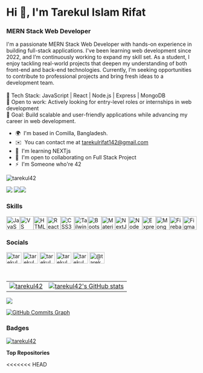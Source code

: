 <h1>Hi 👋, I'm Tarekul Islam Rifat</h1>
<h3>MERN Stack Web Developer</h3>

I'm a passionate MERN Stack Web Developer with hands-on experience in building full-stack applications. I've been learning web development since 2022, and I’m continuously working to expand my skill set. As a student, I enjoy tackling real-world projects that deepen my understanding of both front-end and back-end technologies. Currently, I’m seeking opportunities to contribute to professional projects and bring fresh ideas to a development team. <br /> <br />
🌟 Tech Stack: JavaScript | React | Node.js | Express | MongoDB <br />
💼 Open to work: Actively looking for entry-level roles or internships in web development <br />
🚀 Goal: Build scalable and user-friendly applications while advancing my career in web development.<br />

- 🌍  I'm based in Comilla, Bangladesh.
- ✉️  You can contact me at [tarekulrifat142@gmail.com](mailto:tarekulrifat142@gmail.com)
- 🧠  I'm learning NEXTjs
- 🤝  I'm open to collaborating on Full Stack Project
- ⚡  I'm Someone who're 42

<p align="left">
  <img src="https://komarev.com/ghpvc/?username=tarekul42&label=Profile%20views&color=0891b2&labelColor=1c1917&style=for-the-badge" alt="tarekul42" />
</p> <a href="https://www.github.com/tarekul42" target="_blank" rel="noreferrer"><img
src="https://img.shields.io/github/followers/tarekul42?logo=github&style=for-the-badge&color=0891b2&labelColor=1c1917" /></a> <a href="https://www.x.com/tarekul42" target="_blank" rel="noreferrer"><img
src="https://img.shields.io/twitter/follow/tarekul42?logo=twitter&style=for-the-badge&color=0891b2&labelColor=1c1917"
/></a><a href="https://www.twitch.tv/" target="_blank" rel="noreferrer"><img
src="https://img.shields.io/twitch/status/?logo=twitchsx&style=for-the-badge&color=0891b2&labelColor=1c1917&label=TWITCH+STATUS" /></a>


### Skills

<p align="left">
<a href="https://developer.mozilla.org/en-US/docs/Web/JavaScript" target="_blank" rel="noreferrer"><img src="https://raw.githubusercontent.com/danielcranney/readme-generator/main/public/icons/skills/javascript-colored.svg" width="36" height="36" alt="JavaScript" /></a><a href="https://code.visualstudio.com/" target="_blank" rel="noreferrer"><img src="https://raw.githubusercontent.com/danielcranney/readme-generator/main/public/icons/skills/visualstudiocode.svg" width="36" height="36" alt="VS Code" /></a><a href="https://developer.mozilla.org/en-US/docs/Glossary/HTML5" target="_blank" rel="noreferrer"><img src="https://raw.githubusercontent.com/danielcranney/readme-generator/main/public/icons/skills/html5-colored.svg" width="36" height="36" alt="HTML5" /></a><a href="https://reactjs.org/" target="_blank" rel="noreferrer"><img src="https://raw.githubusercontent.com/danielcranney/readme-generator/main/public/icons/skills/react-colored.svg" width="36" height="36" alt="React" /></a><a href="https://www.w3.org/TR/CSS/#css" target="_blank" rel="noreferrer"><img src="https://raw.githubusercontent.com/danielcranney/readme-generator/main/public/icons/skills/css3-colored.svg" width="36" height="36" alt="CSS3" /></a><a href="https://tailwindcss.com/" target="_blank" rel="noreferrer"><img src="https://raw.githubusercontent.com/danielcranney/readme-generator/main/public/icons/skills/tailwindcss-colored.svg" width="36" height="36" alt="TailwindCSS" /></a><a href="https://getbootstrap.com/" target="_blank" rel="noreferrer"><img src="https://raw.githubusercontent.com/danielcranney/readme-generator/main/public/icons/skills/bootstrap-colored.svg" width="36" height="36" alt="Bootstrap" /></a><a href="https://mui.com/" target="_blank" rel="noreferrer"><img src="https://raw.githubusercontent.com/danielcranney/readme-generator/main/public/icons/skills/materialui-colored.svg" width="36" height="36" alt="Material UI" /></a><a href="https://nextjs.org/docs" target="_blank" rel="noreferrer"><img src="https://raw.githubusercontent.com/danielcranney/readme-generator/main/public/icons/skills/nextjs-colored.svg" width="36" height="36" alt="NextJs" /></a><a href="https://nodejs.org/en/" target="_blank" rel="noreferrer"><img src="https://raw.githubusercontent.com/danielcranney/readme-generator/main/public/icons/skills/nodejs-colored.svg" width="36" height="36" alt="NodeJS" /></a><a href="https://expressjs.com/" target="_blank" rel="noreferrer"><img src="https://raw.githubusercontent.com/danielcranney/readme-generator/main/public/icons/skills/express-colored.svg" width="36" height="36" alt="Express" /></a><a href="https://www.mongodb.com/" target="_blank" rel="noreferrer"><img src="https://raw.githubusercontent.com/danielcranney/readme-generator/main/public/icons/skills/mongodb-colored.svg" width="36" height="36" alt="MongoDB" /></a><a href="https://firebase.google.com/" target="_blank" rel="noreferrer"><img src="https://raw.githubusercontent.com/danielcranney/readme-generator/main/public/icons/skills/firebase-colored.svg" width="36" height="36" alt="Firebase" /></a><a href="https://www.figma.com/" target="_blank" rel="noreferrer"><img src="https://raw.githubusercontent.com/danielcranney/readme-generator/main/public/icons/skills/figma-colored.svg" width="36" height="36" alt="Figma" /></a></p>

<h3 align="left">Socials</h3>
<p align="left">
<a href="https://dev.to/tarekul42" target="blank"><img align="center" src="https://raw.githubusercontent.com/rahuldkjain/github-profile-readme-generator/master/src/images/icons/Social/devto.svg" alt="tarekul42" height="30" width="40" /></a>
<a href="https://twitter.com/tarekul42" target="blank"><img align="center" src="https://raw.githubusercontent.com/rahuldkjain/github-profile-readme-generator/master/src/images/icons/Social/twitter.svg" alt="tarekul42" height="30" width="40" /></a>
<a href="https://linkedin.com/in/tarekul42" target="blank"><img align="center" src="https://raw.githubusercontent.com/rahuldkjain/github-profile-readme-generator/master/src/images/icons/Social/linked-in-alt.svg" alt="tarekul42" height="30" width="40" /></a>
<a href="https://fb.com/tarekul42" target="blank"><img align="center" src="https://raw.githubusercontent.com/rahuldkjain/github-profile-readme-generator/master/src/images/icons/Social/facebook.svg" alt="tarekul42" height="30" width="40" /></a>
<a href="https://instagram.com/tarekul.1001r" target="blank"><img align="center" src="https://raw.githubusercontent.com/rahuldkjain/github-profile-readme-generator/master/src/images/icons/Social/instagram.svg" alt="tarekul.1001r" height="30" width="40" /></a>
<a href="https://medium.com/@tarekul42" target="blank"><img align="center" src="https://raw.githubusercontent.com/rahuldkjain/github-profile-readme-generator/master/src/images/icons/Social/medium.svg" alt="@tarekul42" height="30" width="40" /></a>
</p>

<br/>

<table style="border: none;">
  <tr>
    <td>
      <a href="http://www.github.com/tarekul42">
        <img src="https://github-readme-stats.vercel.app/api/top-langs?username=tarekul42&show_icons=true&locale=en&layout=compact&text_color=ffffff&bg_color=1c1917&hide_border=true&title_color=0891b2" alt="tarekul42" />
      </a>
    </td>
    <td>
      <a href="http://www.github.com/tarekul42">
        <img src="https://github-readme-stats.vercel.app/api?username=tarekul42&show_icons=true&hide=stars,&count_private=true&title_color=0891b2&text_color=ffffff&icon_color=0891b2&bg_color=1c1917&hide_border=true&show_icons=true" alt="tarekul42's GitHub stats" />
      </a>
    </td>
  </tr>
</table>


<a href="http://www.github.com/tarekul42"><img src="https://github-readme-streak-stats.herokuapp.com/?user=tarekul42&stroke=ffffff&background=1c1917&ring=0891b2&fire=0891b2&currStreakNum=ffffff&currStreakLabel=0891b2&sideNums=ffffff&sideLabels=ffffff&dates=ffffff&hide_border=true" /></a>

<a href="http://www.github.com/tarekul42"><img src="https://github-readme-activity-graph.cyclic.app/graph?username=tarekul42&bg_color=1c1917&color=ffffff&line=0891b2&point=ffffff&area_color=1c1917&area=true&hide_border=true&custom_title=GitHub%20Commits%20Graph" alt="GitHub Commits Graph" /></a>


### Badges

<p align="left"> <a href="https://github.com/ryo-ma/github-profile-trophy"><img src="https://github-profile-trophy.vercel.app/?username=tarekul42" alt="tarekul42" /></a> </p>

<!-- BLOG-POST-LIST:START -->
<!-- BLOG-POST-LIST:END -->

<b>Top Repositories</b>

<<<<<<< HEAD

# <div width="100%" align="center"></div><br /><br /><br /><br /><br /><br /><br />

<div width="100%" align="center"></div><br /><br /><br /><br /><br /><br /><br />
